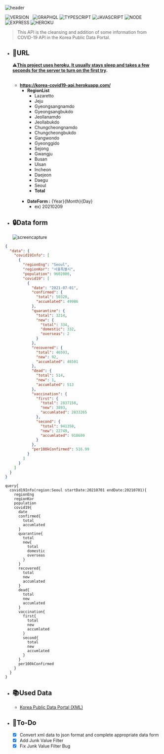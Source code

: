 ![header](https://capsule-render.vercel.app/api?type=rect&color=gradient&height=100&section=header&text=COVID-19%20API&fontSize=30&fontAlign=50&fontAlignY=50)

![VERSION](https://img.shields.io/badge/version-1.4.5-C76C30?style=flat-square)&nbsp;&nbsp;&nbsp;![GRAPHQL](https://img.shields.io/badge/GraphQL-E434AA?style=flat-square&logo=graphql&logoColor=white) ![TYPESCRIPT](https://img.shields.io/badge/Typescript-3178c6?style=flat-square&logo=typescript&logoColor=white) ![JAVASCRIPT](https://img.shields.io/badge/Javascript-F7DF1E?style=flat-square&logo=Javascript&logoColor=black) ![NODE](https://img.shields.io/badge/Node.js-339933?style=flat-square&logo=Node.js&logoColor=white) ![EXPRESS](https://img.shields.io/badge/Express-4C4C4C?style=flat-square&logo=Express&logoColor=white) ![HEROKU](https://img.shields.io/badge/Heroku-430098?style=flat-square&logo=Heroku&logoColor=white)

> This API is the cleansing and addition of some information from COVID-19 API in the Korea Public Data Portal. <br>

- ## :bookmark:URL

  **:warning:<U>This project uses heroku, It usually stays sleep and takes a few seconds for the server to turn on the first try</U>.**<br><br>

  - **https://korea-covid19-api.herokuapp.com/**
    - **RegionList**
      - Lazaretto
      - Jeju
      - Gyeongsangnamdo
      - Gyeongsangbukdo
      - Jeollanamdo
      - Jeollabukdo
      - Chungcheongnamdo
      - Chungcheongbukdo
      - Gangwondo
      - Gyeonggido
      - Sejong
      - Gwangju
      - Busan
      - Ulsan
      - Incheon
      - Daejeon
      - Daegu
      - Seoul
      - **Total**
        <br><br>
    - **DateForm :** {Year}{Month}{Day}
      - ex) 20210209

- ## :lock:Data form
  ![screencapture](https://user-images.githubusercontent.com/71566740/124191843-573c0900-daff-11eb-8cc9-5f26471a0056.png)

```json
{
  "data": {
    "covid19Info": [
      {
        "regionEng": "Seoul",
        "regionKor": "서울특별시",
        "population": 9602000,
        "covid19": [
          {
            "date": "2021-07-01",
            "confirmed": {
              "total": 50320,
              "accumlated": 49986
            },
            "quarantine": {
              "total": 3214,
              "new": {
                "total": 334,
                "domestic": 332,
                "overseas": 2
              }
            },
            "recovered": {
              "total": 46593,
              "new": 92,
              "accumlated": 46501
            },
            "dead": {
              "total": 514,
              "new": 1,
              "accumlated": 513
            },
            "vaccination": {
              "first": {
                "total": 2837158,
                "new": 3893,
                "accumlated": 2833265
              },
              "second": {
                "total": 941358,
                "new": 22749,
                "accumlated": 918609
              }
            },
            "per100kConfirmed": 516.99
          }
        ]
      }
    ]
  }
}
```

```query
query{
  covid19Info(region:Seoul startDate:20210701 endDate:20210701){
    regionEng
    regionKor
    population
    covid19{
      date
      confirmed{
        total
        accumlated
      }
      quarantine{
        total
        new{
          total
          domestic
          overseas
        }
      }
      recovered{
        total
        new
        accumlated
      }
      dead{
        total
        new
        accumlated
      }
      vaccination{
        first{
          total
          new
          accumlated
        }
        second{
          total
          new
          accumlated
        }
      }
      per100kConfirmed
    }
  }
}
```

- ## :books:Used Data

  - [Korea Public Data Portal (XML)](https://www.data.go.kr/data/15043378/openapi.do)<br>

- ## :memo:To-Do
  - [x] Convert xml data to json format and complete appropriate data form<br>
  - [x] Add Junk Value Filter<br>
  - [x] Fix Junk Value Filter Bug<br>
